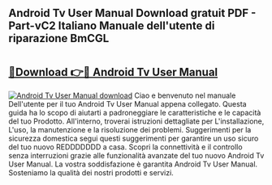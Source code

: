 ## Android Tv User Manual Download gratuit PDF - Part-vC2 Italiano Manuale dell'utente di riparazione BmCGL

# <h2><a href="http://dfa5j5.blite.top/?on=Android+Tv+User+Manual">🔗Download 👉🔴 Android Tv User Manual</a></h2>

[![Android Tv User Manual download](https://i.imgur.com/lujVjoI.png)](http://dfa5j5.blite.top/?on=Android+Tv+User+Manual)
Ciao e benvenuto nel manuale Dell'utente per il tuo Android Tv User Manual appena collegato. Questa guida ha lo scopo di aiutarti a padroneggiare le caratteristiche e le capacità del tuo Prodotto. All'interno, troverai istruzioni dettagliate per L'installazione, L'uso, la manutenzione e la risoluzione dei problemi. Suggerimenti per la sicurezza domestica segui questi suggerimenti per garantire un uso sicuro del tuo nuovo REDDDDDDD a casa. Scopri la connettività e il controllo senza interruzioni grazie alle funzionalità avanzate del tuo nuovo Android Tv User Manual. La vostra soddisfazione è garantita Android Tv User Manual. Sosteniamo la qualità dei nostri prodotti e servizi.
